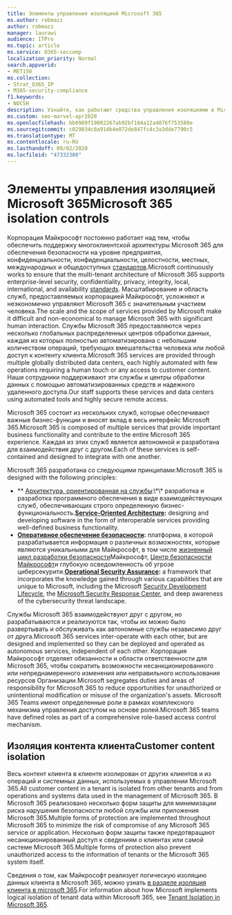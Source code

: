 ```yaml
---
title: Элементы управления изоляцией Microsoft 365
ms.author: robmazz
author: robmazz
manager: laurawi
audience: ITPro
ms.topic: article
ms.service: O365-seccomp
localization_priority: Normal
search.appverid:
- MET150
ms.collection:
- Strat_O365_IP
- M365-security-compliance
f1.keywords:
- NOCSH
description: Узнайте, как работают средства управления изоляциями в Microsoft 365, позволяя службам взаимодействовать или сохранять автономно.
ms.custom: seo-marvel-apr2020
ms.openlocfilehash: bb0989f19002267ab92bf184a12a4076f753580e
ms.sourcegitcommit: c029834c8a914b4e072de847fc4c3a3dde7790c5
ms.translationtype: MT
ms.contentlocale: ru-RU
ms.lasthandoff: 09/02/2020
ms.locfileid: "47332380"
---
```

# <a name="microsoft-365-isolation-controls"></a><span data-ttu-id="f52c5-103">Элементы управления изоляцией Microsoft 365</span><span class="sxs-lookup"><span data-stu-id="f52c5-103">Microsoft 365 isolation controls</span></span> 

<span data-ttu-id="f52c5-104">Корпорация Майкрософт постоянно работает над тем, чтобы обеспечить поддержку многоклиентской архитектуры Microsoft 365 для обеспечения безопасности на уровне предприятия, конфиденциальности, конфиденциальности, целостности, местных, международных и общедоступных [стандартов](https://www.microsoft.com/TrustCenter/Compliance?service=Office#Icons).</span><span class="sxs-lookup"><span data-stu-id="f52c5-104">Microsoft continuously works to ensure that the multi-tenant architecture of Microsoft 365 supports enterprise-level security, confidentiality, privacy, integrity, local, international, and availability [standards](https://www.microsoft.com/TrustCenter/Compliance?service=Office#Icons).</span></span> <span data-ttu-id="f52c5-105">Масштабирование и область служб, предоставляемых корпорацией Майкрософт, усложняют и неэкономично управляют Microsoft 365 с значительным участием человека.</span><span class="sxs-lookup"><span data-stu-id="f52c5-105">The scale and the scope of services provided by Microsoft make it difficult and non-economical to manage Microsoft 365 with significant human interaction.</span></span> <span data-ttu-id="f52c5-106">Службы Microsoft 365 предоставляются через несколько глобальных распределенных центров обработки данных, каждая из которых полностью автоматизирована с небольшим количеством операций, требующих вмешательства человека или любой доступ к контенту клиента.</span><span class="sxs-lookup"><span data-stu-id="f52c5-106">Microsoft 365 services are provided through multiple globally distributed data centers, each highly automated with few operations requiring a human touch or any access to customer content.</span></span> <span data-ttu-id="f52c5-107">Наши сотрудники поддерживают эти службы и центры обработки данных с помощью автоматизированных средств и надежного удаленного доступа.</span><span class="sxs-lookup"><span data-stu-id="f52c5-107">Our staff supports these services and data centers using automated tools and highly secure remote access.</span></span> 

<span data-ttu-id="f52c5-108">Microsoft 365 состоит из нескольких служб, которые обеспечивают важные бизнес-функции и вносят вклад в весь интерфейс Microsoft 365.</span><span class="sxs-lookup"><span data-stu-id="f52c5-108">Microsoft 365 is composed of multiple services that provide important business functionality and contribute to the entire Microsoft 365 experience.</span></span> <span data-ttu-id="f52c5-109">Каждая из этих служб является автономной и разработана для взаимодействия друг с другом.</span><span class="sxs-lookup"><span data-stu-id="f52c5-109">Each of these services is self-contained and designed to integrate with one another.</span></span>

<span data-ttu-id="f52c5-110">Microsoft 365 разработана со следующими принципами:</span><span class="sxs-lookup"><span data-stu-id="f52c5-110">Microsoft 365 is designed with the following principles:</span></span>

 - <span data-ttu-id="f52c5-111">\*\* [Архитектура, ориентированная на службы](https://docs.microsoft.com/previous-versions/aa480021(v=msdn.10)):\*\* разработка и разработка программного обеспечения в виде взаимодействующих служб, обеспечивающих строго определенную бизнес-функциональность.</span><span class="sxs-lookup"><span data-stu-id="f52c5-111">**[Service-Oriented Architecture](https://docs.microsoft.com/previous-versions/aa480021(v=msdn.10)):** designing and developing software in the form of interoperable services providing well-defined business functionality.</span></span>
 - <span data-ttu-id="f52c5-112">**[Оперативное обеспечение безопасности](https://www.microsoft.com/download/details.aspx?id=40872):** платформа, в которой разрабатывается информация о различных возможностях, которые являются уникальными для Майкрософт, в том числе [жизненный цикл разработки безопасности](https://www.microsoft.com/sdl/default.aspx)Майкрософт, [Центр безопасности Майкрософт](https://technet.microsoft.com/library/dn440717.aspx)и глубокую осведомленность об угрозе циберсекурити.</span><span class="sxs-lookup"><span data-stu-id="f52c5-112">**[Operational Security Assurance](https://www.microsoft.com/download/details.aspx?id=40872):** a framework that incorporates the knowledge gained through various capabilities that are unique to Microsoft, including the Microsoft [Security Development Lifecycle](https://www.microsoft.com/sdl/default.aspx), the [Microsoft Security Response Center](https://technet.microsoft.com/library/dn440717.aspx), and deep awareness of the cybersecurity threat landscape.</span></span>

<span data-ttu-id="f52c5-113">Службы Microsoft 365 взаимодействуют друг с другом, но разрабатываются и реализуются так, чтобы их можно было развертывать и обслуживать как автономные службы независимо друг от друга.</span><span class="sxs-lookup"><span data-stu-id="f52c5-113">Microsoft 365 services inter-operate with each other, but are designed and implemented so they can be deployed and operated as autonomous services, independent of each other.</span></span> <span data-ttu-id="f52c5-114">Корпорация Майкрософт отделяет обязанности и области ответственности для Microsoft 365, чтобы сократить возможности несанкционированного или непреднамеренного изменения или неправильного использования ресурсов Организации.</span><span class="sxs-lookup"><span data-stu-id="f52c5-114">Microsoft segregates duties and areas of responsibility for Microsoft 365 to reduce opportunities for unauthorized or unintentional modification or misuse of the organization's assets.</span></span> <span data-ttu-id="f52c5-115">Microsoft 365 Teams имеют определенные роли в рамках комплексного механизма управления доступом на основе ролей.</span><span class="sxs-lookup"><span data-stu-id="f52c5-115">Microsoft 365 teams have defined roles as part of a comprehensive role-based access control mechanism.</span></span>

## <a name="customer-content-isolation"></a><span data-ttu-id="f52c5-116">Изоляция контента клиента</span><span class="sxs-lookup"><span data-stu-id="f52c5-116">Customer content isolation</span></span>

<span data-ttu-id="f52c5-117">Весь контент клиента в клиенте изолирован от других клиентов и из операций и системных данных, используемых в управлении Microsoft 365.</span><span class="sxs-lookup"><span data-stu-id="f52c5-117">All customer content in a tenant is isolated from other tenants and from operations and systems data used in the management of Microsoft 365.</span></span> <span data-ttu-id="f52c5-118">В Microsoft 365 реализовано несколько форм защиты для минимизации риска нарушения безопасности любой службы или приложения Microsoft 365.</span><span class="sxs-lookup"><span data-stu-id="f52c5-118">Multiple forms of protection are implemented throughout Microsoft 365 to minimize the risk of compromise of any Microsoft 365 service or application.</span></span> <span data-ttu-id="f52c5-119">Несколько форм защиты также предотвращают несанкционированный доступ к сведениям о клиентах или самой системе Microsoft 365.</span><span class="sxs-lookup"><span data-stu-id="f52c5-119">Multiple forms of protection also prevent unauthorized access to the information of tenants or the Microsoft 365 system itself.</span></span>

<span data-ttu-id="f52c5-120">Сведения о том, как Майкрософт реализует логическую изоляцию данных клиента в Microsoft 365, можно узнать [в разделе изоляция клиента в microsoft 365](microsoft-365-tenant-isolation-overview.md).</span><span class="sxs-lookup"><span data-stu-id="f52c5-120">For information about how Microsoft implements logical isolation of tenant data within Microsoft 365, see [Tenant Isolation in Microsoft 365](microsoft-365-tenant-isolation-overview.md).</span></span>
